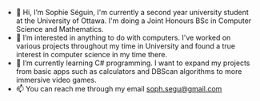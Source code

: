 - 👋 Hi, I’m Sophie Séguin, I'm currently a second year university student at the University of Ottawa. I'm doing a Joint Honours BSc in Computer Science and Mathematics. 
- 👀 I’m interested in anything to do with computers. I've worked on various projects throughout my time in University and found a true interest in computer science in my time there.
- 🌱 I’m currently learning C# programming. I want to expand my projects from basic apps such as calculators and DBScan algorithms to more immersive video games.
- 📫 You can reach me through my email soph.segu@gmail.com

<!---
sophsegu/sophsegu is a ✨ special ✨ repository because its `README.md` (this file) appears on your GitHub profile.
You can click the Preview link to take a look at your changes.
--->
